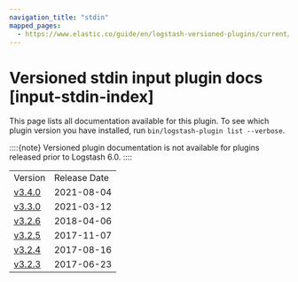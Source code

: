 ```yaml
---
navigation_title: "stdin"
mapped_pages:
  - https://www.elastic.co/guide/en/logstash-versioned-plugins/current/input-stdin-index.html
---
```


# Versioned stdin input plugin docs [input-stdin-index]


This page lists all documentation available for this plugin.  To see which plugin version you have installed, run `bin/logstash-plugin list --verbose`.

::::{note}
Versioned plugin documentation is not available for plugins released prior to Logstash 6.0.
::::


|     |     |
| --- | --- |
| Version | Release Date |
| [v3.4.0](v3-4-0-plugins-inputs-stdin.md) | 2021-08-04 |
| [v3.3.0](v3-3-0-plugins-inputs-stdin.md) | 2021-03-12 |
| [v3.2.6](v3-2-6-plugins-inputs-stdin.md) | 2018-04-06 |
| [v3.2.5](v3-2-5-plugins-inputs-stdin.md) | 2017-11-07 |
| [v3.2.4](v3-2-4-plugins-inputs-stdin.md) | 2017-08-16 |
| [v3.2.3](v3-2-3-plugins-inputs-stdin.md) | 2017-06-23 |







